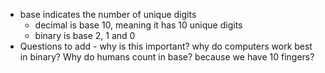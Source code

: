 - base indicates the number of unique digits
	- decimal is base 10, meaning it has 10 unique digits
	- binary is base 2, 1 and 0
- Questions to add - why is this important? why do computers work best in binary? Why do humans count in base? because we have 10 fingers?


